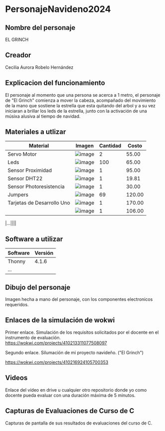 # PersonajeNavideno2024
## Nombre del personaje
EL GRINCH
## Creador
Cecilia Aurora Robelo Hernández
## Explicacion del funcionamiento
El personaje al momento que una persona se acerca a 1 metro, el personaje de "El Grinch" comienza a mover la cabeza, acompañado del movimiento de la mano que sostiene la estrella que esta quitando del arbol y a su vez iniciaran a brillar los leds de la estrella, junto con la activación de una músixa alusiva al tiempo de navidad. 

## Materiales a utlizar
|Material|Imagen|Cantidad|Costo|
|--|--|--|--|
|Servo Motor|![image](https://github.com/user-attachments/assets/43659a6b-5522-4065-95a6-dfd0610b316c)|2|55.00|
|Leds|![image](https://github.com/user-attachments/assets/2c3859f3-5e1e-4059-8e31-eacc9969be01)|100|65.00|
|Sensor Proximidad|![image](https://github.com/user-attachments/assets/e5d7a7d2-98bb-41dc-a538-a873281f25c2)|1|95.00|
|Sensor DHT22|![image](https://github.com/user-attachments/assets/6c4a3eed-1385-4644-91fd-9391c858c7d6)|1|19.81|
|Sensor Photoresistencia|![image](https://github.com/user-attachments/assets/0f956b4a-d038-4b1b-a926-6f0362594c1e)|1|30.00|
|Jumpers|![image](https://github.com/user-attachments/assets/54b3a6ac-27d8-4012-938f-68d0a5b03d82)|69|120.00|
|Tarjetas de Desarrollo Uno|![image](https://github.com/user-attachments/assets/c5f03d59-8d94-4442-a30f-5d99acef2581)|1|170.00|
||![image](https://github.com/user-attachments/assets/96f5f1a2-3e0f-429c-a3b5-a2c2250a38d8)|1|106.00|









|...||||

## Software a utilizar
|Software|Versión|
|--|--|
|Thonny|4.1.6|
|...||

## Dibujo del personaje
Imagen hecha a mano del personaje, con los componentes electronicos requeridos. 

## Enlaces de la simulación de wokwi
Primer enlace. Simulación de los requisitos solicitados por el docente en el instrumento de evaluación.
https://wokwi.com/projects/410213311077508097

Segundo enlace. Silumación de mi proyecto navideño. ("El Grinch")

https://wokwi.com/projects/410216924105700353 

## Videos
Enlace del vídeo en drive u cualquier otro repositorio donde yo como docente pueda evaluar con una duración máxima de 5 minutos.

## Capturas de Evaluaciones de Curso de C
Capturas de pantalla de sus resultados de evaluaciones del curso de C.
